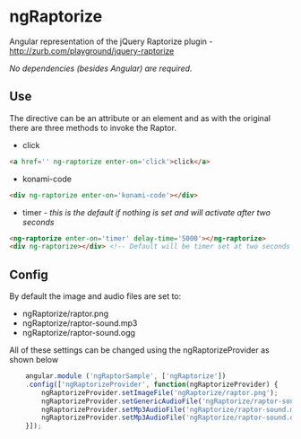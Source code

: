 # ngRaptorize
Angular representation of the jQuery Raptorize plugin - http://zurb.com/playground/jquery-raptorize

*No dependencies (besides Angular) are required.*

## Use

The directive can be an attribute or an element and as with the original there are three methods to invoke the Raptor.

* click
 ```html
 <a href='' ng-raptorize enter-on='click'>click</a>
 ```
* konami-code
 ```html
 <div ng-raptorize enter-on='konami-code'></div>
 ```
* timer - *this is the default if nothing is set and will activate after two seconds*
 ```html
 <ng-raptorize enter-on='timer' delay-time='5000'></ng-raptorize>
 <div ng-raptorize></div> <!-- Default will be timer set at two seconds -->
 ```

## Config

By default the image and audio files are set to:

* ngRaptorize/raptor.png
* ngRaptorize/raptor-sound.mp3
* ngRaptorize/raptor-sound.ogg

All of these settings can be changed using the ngRaptorizeProvider as shown below

```javascript
    angular.module ('ngRaptorSample', ['ngRaptorize'])
    .config(['ngRaptorizeProvider', function(ngRaptorizeProvider) {
        ngRaptorizeProvider.setImageFile('ngRaptorize/raptor.png');
        ngRaptorizeProvider.setGenericAudioFile('ngRaptorize/raptor-sound');
        ngRaptorizeProvider.setMp3AudioFile('ngRaptorize/raptor-sound.mp3');
        ngRaptorizeProvider.setMp3AudioFile('ngRaptorize/raptor-sound.ogg');
    }]);
```
